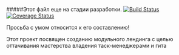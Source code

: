 #####Этот файл еще на стадии разработки.
[![Build Status][travis-image]][travis-url] [![Coverage Status][coveralls-image]][coveralls-url]

Просьба с умом относится к его составлению!

Этот проект посвящен созданию модульного лендинга с целью оттачивания мастерства владения таск-менеджерами и гита

[travis-image]: https://travis-ci.org/alfamed/landing-implant.svg?branch=master
[travis-url]: https://travis-ci.org/alfamed/landing-implant

[coveralls-image]: https://coveralls.io/repos/github/alfamed/landing-implant/badge.svg?branch=master
[coveralls-url]: https://coveralls.io/github/alfamed/landing-implant?branch=master
